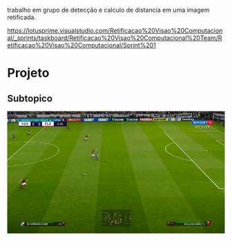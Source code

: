 trabalho em grupo de detecção e calculo de distancia em uma imagem retificada.

https://lotusprime.visualstudio.com/Retificacao%20Visao%20Computacional/_sprints/taskboard/Retificacao%20Visao%20Computacional%20Team/Retificacao%20Visao%20Computacional/Sprint%201
# Projeto

## Subtopico
![Test Image 6](imagens/jogo_mp4_950.jpg)